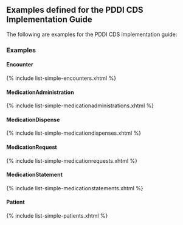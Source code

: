 
## Examples defined for the PDDI CDS Implementation Guide


The following are examples for the PDDI CDS implementation guide:

### Examples

#### Encounter

{% include list-simple-encounters.xhtml %} 

#### MedicationAdministration

{% include list-simple-medicationadministrations.xhtml %} 

#### MedicationDispense

{% include list-simple-medicationdispenses.xhtml %} 

#### MedicationRequest

{% include list-simple-medicationrequests.xhtml %} 

#### MedicationStatement

{% include list-simple-medicationstatements.xhtml %} 

#### Patient

{% include list-simple-patients.xhtml %} 

<p/><p/>